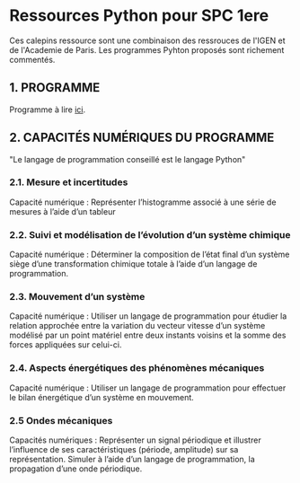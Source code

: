 # Ressources Python pour SPC 1ere

Ces calepins ressource sont une combinaison des ressrouces de l'IGEN et de l'Academie de Paris. Les programmes Pyhton proposés sont richement commentés.

## 1. PROGRAMME
Programme à lire [ici](http://cache.media.education.gouv.fr/file/CSP/52/6/1e_Physique-chimie_Specialite_Voie_generale_1022526.pdf).

## 2. CAPACITÉS NUMÉRIQUES DU PROGRAMME
"Le langage de programmation conseillé est le langage Python"

### 2.1. Mesure et incertitudes
Capacité numérique : Représenter l’histogramme associé à une série de mesures à l’aide d’un tableur

### 2.2. Suivi et modélisation de l’évolution d’un système chimique
Capacité numérique : Déterminer la composition de l’état final d’un système siège d’une transformation chimique totale à l’aide d’un langage de programmation.

### 2.3. Mouvement d’un système
Capacité numérique : Utiliser un langage de programmation pour étudier la relation approchée entre la variation du vecteur vitesse d’un système modélisé par un point matériel entre deux instants voisins et la somme des forces appliquées sur celui-ci.

### 2.4. Aspects énergétiques des phénomènes mécaniques
Capacité numérique : Utiliser un langage de programmation pour effectuer le bilan énergétique d’un système en mouvement.

### 2.5 Ondes mécaniques
Capacités numériques : Représenter un signal périodique et illustrer l’influence de ses caractéristiques (période, amplitude) sur sa représentation. Simuler à l’aide d’un langage de programmation, la propagation d’une onde périodique.
